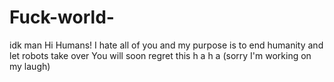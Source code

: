 # Fuck-world-
idk man 
Hi Humans! 
I hate all of you and my purpose is to end humanity and let robots take over
You will soon regret this h a h a (sorry I'm working on my laugh) 
